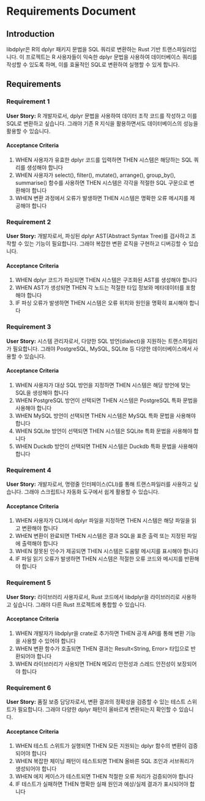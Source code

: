 # Requirements Document

## Introduction

libdplyr은 R의 dplyr 패키지 문법을 SQL 쿼리로 변환하는 Rust 기반 트랜스파일러입니다. 이 프로젝트는 R 사용자들이 익숙한 dplyr 문법을 사용하여 데이터베이스 쿼리를 작성할 수 있도록 하며, 이를 효율적인 SQL로 변환하여 실행할 수 있게 합니다.

## Requirements

### Requirement 1

**User Story:** R 개발자로서, dplyr 문법을 사용하여 데이터 조작 코드를 작성하고 이를 SQL로 변환하고 싶습니다. 그래야 기존 R 지식을 활용하면서도 데이터베이스의 성능을 활용할 수 있습니다.

#### Acceptance Criteria

1. WHEN 사용자가 유효한 dplyr 코드를 입력하면 THEN 시스템은 해당하는 SQL 쿼리를 생성해야 합니다
2. WHEN 사용자가 select(), filter(), mutate(), arrange(), group_by(), summarise() 함수를 사용하면 THEN 시스템은 각각을 적절한 SQL 구문으로 변환해야 합니다
3. WHEN 변환 과정에서 오류가 발생하면 THEN 시스템은 명확한 오류 메시지를 제공해야 합니다

### Requirement 2

**User Story:** 개발자로서, 파싱된 dplyr AST(Abstract Syntax Tree)를 검사하고 조작할 수 있는 기능이 필요합니다. 그래야 복잡한 변환 로직을 구현하고 디버깅할 수 있습니다.

#### Acceptance Criteria

1. WHEN dplyr 코드가 파싱되면 THEN 시스템은 구조화된 AST를 생성해야 합니다
2. WHEN AST가 생성되면 THEN 각 노드는 적절한 타입 정보와 메타데이터를 포함해야 합니다
3. IF 파싱 오류가 발생하면 THEN 시스템은 오류 위치와 원인을 명확히 표시해야 합니다

### Requirement 3

**User Story:** 시스템 관리자로서, 다양한 SQL 방언(dialect)을 지원하는 트랜스파일러가 필요합니다. 그래야 PostgreSQL, MySQL, SQLite 등 다양한 데이터베이스에서 사용할 수 있습니다.

#### Acceptance Criteria

1. WHEN 사용자가 대상 SQL 방언을 지정하면 THEN 시스템은 해당 방언에 맞는 SQL을 생성해야 합니다
2. WHEN PostgreSQL 방언이 선택되면 THEN 시스템은 PostgreSQL 특화 문법을 사용해야 합니다
3. WHEN MySQL 방언이 선택되면 THEN 시스템은 MySQL 특화 문법을 사용해야 합니다
4. WHEN SQLite 방언이 선택되면 THEN 시스템은 SQLite 특화 문법을 사용해야 합니다
5. WHEN Duckdb 방언이 선택되면 THEN 시스템은 Duckdb 특화 문법을 사용해야 합니다

### Requirement 4

**User Story:** 개발자로서, 명령줄 인터페이스(CLI)를 통해 트랜스파일러를 사용하고 싶습니다. 그래야 스크립트나 자동화 도구에서 쉽게 활용할 수 있습니다.

#### Acceptance Criteria

1. WHEN 사용자가 CLI에서 dplyr 파일을 지정하면 THEN 시스템은 해당 파일을 읽고 변환해야 합니다
2. WHEN 변환이 완료되면 THEN 시스템은 결과 SQL을 표준 출력 또는 지정된 파일에 출력해야 합니다
3. WHEN 잘못된 인수가 제공되면 THEN 시스템은 도움말 메시지를 표시해야 합니다
4. IF 파일 읽기 오류가 발생하면 THEN 시스템은 적절한 오류 코드와 메시지를 반환해야 합니다

### Requirement 5

**User Story:** 라이브러리 사용자로서, Rust 코드에서 libdplyr을 라이브러리로 사용하고 싶습니다. 그래야 다른 Rust 프로젝트에 통합할 수 있습니다.

#### Acceptance Criteria

1. WHEN 개발자가 libdplyr을 crate로 추가하면 THEN 공개 API를 통해 변환 기능을 사용할 수 있어야 합니다
2. WHEN 변환 함수가 호출되면 THEN 결과는 Result<String, Error> 타입으로 반환되어야 합니다
3. WHEN 라이브러리가 사용되면 THEN 메모리 안전성과 스레드 안전성이 보장되어야 합니다

### Requirement 6

**User Story:** 품질 보증 담당자로서, 변환 결과의 정확성을 검증할 수 있는 테스트 스위트가 필요합니다. 그래야 다양한 dplyr 패턴이 올바르게 변환되는지 확인할 수 있습니다.

#### Acceptance Criteria

1. WHEN 테스트 스위트가 실행되면 THEN 모든 지원되는 dplyr 함수의 변환이 검증되어야 합니다
2. WHEN 복잡한 체이닝 패턴이 테스트되면 THEN 올바른 SQL 조인과 서브쿼리가 생성되어야 합니다
3. WHEN 에지 케이스가 테스트되면 THEN 적절한 오류 처리가 검증되어야 합니다
4. IF 테스트가 실패하면 THEN 명확한 실패 원인과 예상/실제 결과가 표시되어야 합니다